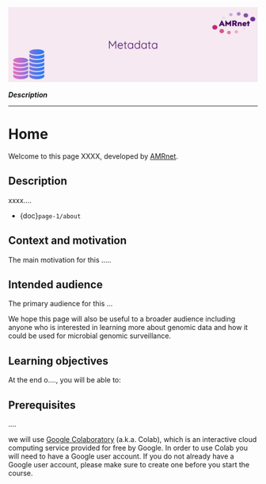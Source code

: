 ![banner](banner.jpg)

***Description***

---

# Home

Welcome to this page XXXX, developed by [AMRnet](https://www.amrnet.org/).


## Description

xxxx....

* {doc}`page-1/about`

## Context and motivation

The main motivation for this .....


## Intended audience

The primary audience for this ...

We hope this page will also be useful to a broader audience including anyone who is interested in learning more about genomic data and how it could be used for microbial genomic surveillance.


## Learning objectives

At the end o...., you will be able to:

## Prerequisites

....

we will use [Google Colaboratory](https://colab.research.google.com/) (a.k.a. Colab), which is an interactive cloud computing service provided for free by Google. In order to use Colab you will need to have a Google user account. If you do not already have a Google user account, please make sure to create one before you start the course.
